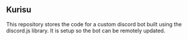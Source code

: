Kurisu
------
This repository stores the code for a custom discord bot built using the discord.js library. It is setup so the bot can be remotely updated.
